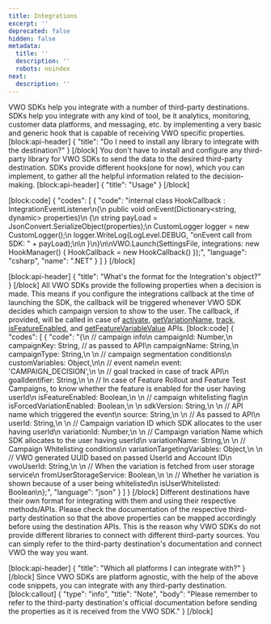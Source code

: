 ```yaml
---
title: Integrations
excerpt: ''
deprecated: false
hidden: false
metadata:
  title: ''
  description: ''
  robots: noindex
next:
  description: ''
---
```

VWO SDKs help you integrate with a number of third-party destinations. SDKs help you integrate with any kind of tool, be it analytics, monitoring, customer data platforms, and messaging, etc. by implementing a very basic and generic hook that is capable of receiving VWO specific properties.
[block:api-header]
{
  "title": "Do I need to install any library to integrate with the destination?"
}
[/block]
You don't have to install and configure any third-party library for VWO SDKs to send the data to the desired third-party destination. SDKs provide different hooks(one for now), which you can implement, to gather all the helpful information related to the decision-making.
[block:api-header]
{
  "title": "Usage"
}
[/block]

[block:code]
{
  "codes": [
    {
      "code": "internal class HookCallback : IntegrationEventListener\n{\n    public void onEvent(Dictionary<string, dynamic> properties)\n    {\n        string payLoad = JsonConvert.SerializeObject(properties);\n        CustomLogger logger = new CustomLogger();\n        logger.WriteLog(LogLevel.DEBUG, \"onEvent call from SDK: \" + payLoad);\n\n    }\n}\n\nVWO.Launch(SettingsFile, integrations: new HookManager() { HookCallback = new HookCallback() });",
      "language": "csharp",
      "name": ".NET"
    }
  ]
}
[/block]

[block:api-header]
{
  "title": "What's the format for the Integration's object?"
}
[/block]
All VWO SDKs provide the following properties when a decision is made. This means if you configure the integrations callback at the time of launching the SDK, the callback will be triggered whenever VWO SDK decides which campaign version to show to the user. The callback, if provided, will be called in case of [activate](https://developers.vwo.com/docs/dotnet-activate), [getVariationName](https://developers.vwo.com/docs/dotnet-get-variation-name), [track](https://developers.vwo.com/docs/dotnet-track), [isFeatureEnabled](https://developers.vwo.com/docs/dotnet-is-feature-enabled), and [getFeatureVariableValue](https://developers.vwo.com/docs/dotnet-get-feature-variable-value) APIs.
[block:code]
{
  "codes": [
    {
      "code": "{\n  // campaign info\n  campaignId: Number,\n  campaignKey: String, // as passed to API\n  campaignName: String,\n  campaignType: String,\n  \n  // campaign segmentation conditions\n  customVariables: Object,\n\n  // event name\n  event: 'CAMPAIGN_DECISION',\n  \n  // goal tracked in case of track API\n  goalIdentifier: String,\n    \n  // In case of Feature Rollout and Feature Test Campaigns, to know whether the feature is enabled for the user having userId\n  isFeatureEnabled: Boolean,\n  \n  // campaign whitelisting flag\n  isForcedVariationEnabled: Boolean,\n  \n  sdkVersion: String,\n  \n  // API name which triggered the event\n  source: String,\n  \n  // As passed to API\n  userId: String,\n  \n  // Campaign variation ID which SDK allocates to the user having userId\n  variationId: Number,\n    \n  // Campaign variation Name which SDK allocates to the user having userId\n  variationName: String,\n    \n  // Campaign Whitelisting conditions\n  variationTargetingVariables: Object,\n   \n  // VWO generated UUID based on passed UserId and Account ID\n  vwoUserId: String,\n  \n  // When the variation is fetched from user storage service\n  fromUserStorageService: Boolean,\n  \n  // Whether he variation is shown because of a user being whitelisted\n  isUserWhitelisted: Boolean\n};",
      "language": "json"
    }
  ]
}
[/block]
Different destinations have their own format for integrating with them and using their respective methods/APIs. Please check the documentation of the respective third-party destination so that the above properties can be mapped accordingly before using the destination APIs.
This is the reason why VWO SDKs do not provide different libraries to connect with different third-party sources. You can simply refer to the third-party destination's documentation and connect VWO the way you want.

[block:api-header]
{
  "title": "Which all platforms I can integrate with?"
}
[/block]
Since VWO SDKs are platform agnostic, with the help of the above code snippets, you can integrate with any third-party destination. 
[block:callout]
{
  "type": "info",
  "title": "Note",
  "body": "Please remember to refer to the third-party destination's official documentation before sending the properties as it is received from the VWO SDK."
}
[/block]